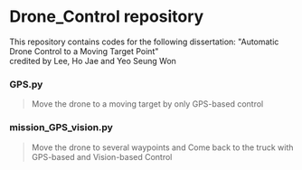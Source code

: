 # Drone_Control repository
This repository contains codes for the following dissertation: "Automatic Drone Control to a Moving Target Point"     
credited by Lee, Ho Jae and Yeo Seung Won

### GPS.py
> Move the drone to a moving target by only GPS-based control

### mission_GPS_vision.py 
> Move the drone to several waypoints and Come back to the truck with GPS-based and Vision-based Control
